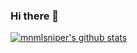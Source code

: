 ### Hi there 👋

<!-- https://github.com/anuraghazra/github-readme-stats -->

[![mnmlsniper's github stats](https://github-readme-stats.vercel.app/api?username=mnmlsniper&count_private=true)](https://github.com/anuraghazra/github-readme-stats)

<!--
**mnmlsniper/mnmlsniper**  is a ✨ _special_ ✨ repository because its `README.md` (this file) appears on your GitHub profile.

Here are some ideas to get you started:

- 🔭 I’m currently working on ...
- 🌱 I’m currently learning ...
- 👯 I’m looking to collaborate on ...
- 🤔 I’m looking for help with ...
- 💬 Ask me about ...
- 📫 How to reach me: ...
- 😄 Pronouns: ...
- ⚡ Fun fact: ...
-->

